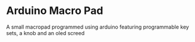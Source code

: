 # Arduino Macro Pad
 A small macropad programmed using arduino featuring programmable key sets, a knob and an oled screed
